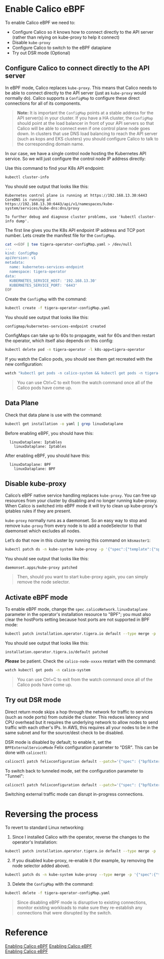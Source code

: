 # Enable Calico eBPF
To enable Calico eBPF we need to:

- Configure Calico so it knows how to connect directly to the API server (rather than relying on kube-proxy to help it connect)
- Disable `kube-proxy`
- Configure Calico to switch to the eBPF dataplane
- Try out DSR mode (Optional) 

## Configure Calico to connect directly to the API server
In eBPF mode, Calico replaces `kube-proxy`. This means that Calico needs to be able to connect directly to the API server (just as `kube-proxy` would normally do). Calico supports a `ConfigMap` to configure these direct connections for all of its components.

>**Note:** It is important the `ConfigMap` points at a stable address for the API server(s) in your cluster. If you have a HA cluster, the `ConfigMap` should point at the load balancer in front of your API servers so that Calico will be able to connect even if one control plane node goes down. In clusters that use DNS load balancing to reach the API server (such as kops and EKS clusters) you should configure Calico to talk to the corresponding domain name.

In our case, we have a single control node hosting the Kubernetes API service. So we will just configure the control node IP address directly:

Use this command to find your K8s API endpoint:
```sh
kubectl cluster-info
```

You should see output that looks like this:
```
Kubernetes control plane is running at https://192.168.13.30:6443
CoreDNS is running at https://192.168.13.30:6443/api/v1/namespaces/kube-system/services/kube-dns:dns/proxy

To further debug and diagnose cluster problems, use 'kubectl cluster-info dump'.
```

The first line gives you the K8s API endpoint IP address and TCP port number. Lets create the manifest file for the `ConfigMap`.
```sh
cat <<EOF | tee tigera-operator-configMap.yaml > /dev/null
---
kind: ConfigMap
apiVersion: v1
metadata:
  name: kubernetes-services-endpoint
  namespace: tigera-operator
data:
  KUBERNETES_SERVICE_HOST: '192.168.13.30'
  KUBERNETES_SERVICE_PORT: '6443'
EOF
```

Create the `ConfigMap` with the command:
```sh
kubectl create -f tigera-operator-configMap.yaml
```

You should see output that looks like this:
```
configmap/kubernetes-services-endpoint created
```

ConfigMaps can take up to 60s to propagate, wait for 60s and then restart the operator, which itself also depends on this config:
```sh
kubectl delete pod -n tigera-operator -l k8s-app=tigera-operator
```

If you watch the Calico pods, you should see them get recreated with the new configuration:
```sh
watch "kubectl get pods -n calico-system && kubectl get pods -n tigera-operator"
```

<!-- Should we also restart the API servers???  NO WE SHOULD NOT
```sh
kubectl delete pod -n calico-apiserver -l k8s-app=calico-apiserver
``` -->

>You can use Ctrl+C to exit from the watch command once all of the Calico pods have come up.

## Data Plane
Check that data plane is use with the command:
```sh
kubectl get installation -o yaml | grep linuxDataplane
```

Before enabling eBPF, you should have this:
```
  linuxDataplane: Iptables
    linuxDataplane: Iptables
```

After enabling eBPF, you should have this:
```
  linuxDataplane: BPF
    linuxDataplane: BPF
```

## Disable kube-proxy
Calico’s eBPF native service handling replaces `kube-proxy`. You can free up resources from your cluster by disabling and no longer running kube-proxy. When Calico is switched into eBPF mode it will try to clean up kube-proxy's iptables rules if they are present. 

`kube-proxy` normally runs as a daemonset. So an easy way to stop and remove `kube-proxy` from every node is to add a nodeSelector to that daemonset which excludes all nodes.

Let’s do that now in this cluster by running this command on `k8smaster1`:
```sh
kubectl patch ds -n kube-system kube-proxy -p '{"spec":{"template":{"spec":{"nodeSelector":{"non-calico": "true"}}}}}'
```

You should see output that looks like this:
```
daemonset.apps/kube-proxy patched
```

>Then, should you want to start kube-proxy again, you can simply remove the node selector.

## Activate eBPF mode
To enable eBPF mode, change the `spec.calicoNetwork.linuxDataplane` parameter in the operator's installation resource to "BPF"; you must also clear the hostPorts setting because host ports are not supported in BPF mode:

```sh
kubectl patch installation.operator.tigera.io default --type merge -p '{"spec":{"calicoNetwork":{"linuxDataplane":"BPF", "hostPorts":null}}}'
```

You should see output that looks like this:
```
installation.operator.tigera.io/default patched
```

***Please*** be patient. Check the `calico-node-xxxxx` restart with the command:
```sh
watch kubectl get pods -n calico-system
```
>You can use Ctrl+C to exit from the watch command once all of the Calico pods have come up.

## Try out DSR mode

Direct return mode skips a hop through the network for traffic to services (such as node ports) from outside the cluster. This reduces latency and CPU overhead but it requires the underlying network to allow nodes to send traffic with each other's IPs. In AWS, this requires all your nodes to be in the same subnet and for the source/dest check to be disabled.

DSR mode is disabled by default; to enable it, set the `BPFExternalServiceMode` Felix configuration parameter to "DSR". This can be done with `calicoctl`:

```sh
calicoctl patch felixconfiguration default --patch='{"spec": {"bpfExternalServiceMode": "DSR"}}'
```

To switch back to tunneled mode, set the configuration parameter to "Tunnel":
```sh
calicoctl patch felixconfiguration default --patch='{"spec": {"bpfExternalServiceMode": "Tunnel"}}'
```

Switching external traffic mode can disrupt in-progress connections.

# Reversing the process
To revert to standard Linux networking:

1. Since I installed Calico with the operator, reverse the changes to the operator's Installation:
```sh
kubectl patch installation.operator.tigera.io default --type merge -p '{"spec":{"calicoNetwork":{"linuxDataplane":"Iptables"}}}'
```

2. If you disabled kube-proxy, re-enable it (for example, by removing the node selector added above).
```sh
kubectl patch ds -n kube-system kube-proxy --type merge -p '{"spec":{"template":{"spec":{"nodeSelector":{"non-calico": null}}}}}'
```

3. Delete the `ConfigMap` with the command:
```sh
kubectl delete -f tigera-operator-configMap.yaml
```

> Since disabling eBPF mode is disruptive to existing connections, monitor existing workloads to make sure they re-establish any connections that were disrupted by the switch.

# Reference
[Enabling Calico eBPF](https://docs.tigera.io/calico/latest/operations/ebpf/enabling-ebpf)
[Enabling Calico eBPF](https://www.sobyte.net/post/2023-01/calico-enable-ebpf/)  
[Enabling Calico eBPF](https://medium.com/@buraktahtacioglu/calico-networking-with-ebpf-on-gcp-cncf-roadmap-845749ff1b22)  
